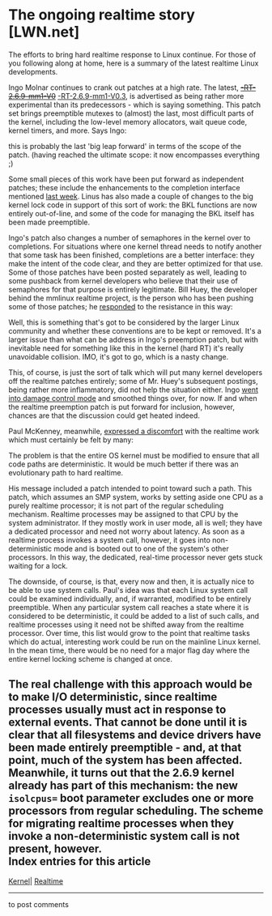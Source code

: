 # The ongoing realtime story [LWN.net]

The efforts to bring hard realtime response to Linux continue. For those of you following along at home, here is a summary of the latest realtime Linux developments. 

Ingo Molnar continues to crank out patches at a high rate. The latest, ~~[-RT-2.6.9-mm1-V0](/Articles/108008/)~~ [-RT-2.6.9-mm1-V0.3](/Articles/108449/), is advertised as being rather more experimental than its predecessors - which is saying something. This patch set brings preemptible mutexes to (almost) the last, most difficult parts of the kernel, including the low-level memory allocators, wait queue code, kernel timers, and more. Says Ingo: 

this is probably the last 'big leap forward' in terms of the scope of the patch. (having reached the ultimate scope: it now encompasses everything ;) 

Some small pieces of this work have been put forward as independent patches; these include the enhancements to the completion interface mentioned [last week](/Articles/106560/). Linus has also made a couple of changes to the big kernel lock code in support of this sort of work: the BKL functions are now entirely out-of-line, and some of the code for managing the BKL itself has been made preemptible. 

Ingo's patch also changes a number of semaphores in the kernel over to completions. For situations where one kernel thread needs to notify another that some task has been finished, completions are a better interface: they make the intent of the code clear, and they are better optimized for that use. Some of those patches have been posted separately as well, leading to some pushback from kernel developers who believe that their use of semaphores for that purpose is entirely legitimate. Bill Huey, the developer behind the mmlinux realtime project, is the person who has been pushing some of those patches; he [responded](/Articles/108221/) to the resistance in this way: 

Well, this is something that's got to be considered by the larger Linux community and whether these conventions are to be kept or removed. It's a larger issue than what can be address in Ingo's preemption patch, but with inevitable need for something like this in the kernel (hard RT) it's really unavoidable collision. IMO, it's got to go, which is a nasty change. 

This, of course, is just the sort of talk which will put many kernel developers off the realtime patches entirely; some of Mr. Huey's subsequent postings, being rather more inflammatory, did not help the situation either. Ingo [went into damage control mode](/Articles/108223/) and smoothed things over, for now. If and when the realtime preemption patch is put forward for inclusion, however, chances are that the discussion could get heated indeed. 

Paul McKenney, meanwhile, [expressed a discomfort](/Articles/107930/) with the realtime work which must certainly be felt by many: 

The problem is that the entire OS kernel must be modified to ensure that all code paths are deterministic. It would be much better if there was an evolutionary path to hard realtime. 

His message included a patch intended to point toward such a path. This patch, which assumes an SMP system, works by setting aside one CPU as a purely realtime processor; it is not part of the regular scheduling mechanism. Realtime processes may be assigned to that CPU by the system administrator. If they mostly work in user mode, all is well; they have a dedicated processor and need not worry about latency. As soon as a realtime process invokes a system call, however, it goes into non-deterministic mode and is booted out to one of the system's other processors. In this way, the dedicated, real-time processor never gets stuck waiting for a lock. 

The downside, of course, is that, every now and then, it is actually nice to be able to use system calls. Paul's idea was that each Linux system call could be examined individually, and, if warranted, modified to be entirely preemptible. When any particular system call reaches a state where it is considered to be deterministic, it could be added to a list of such calls, and realtime processes using it need not be shifted away from the realtime processor. Over time, this list would grow to the point that realtime tasks which do actual, interesting work could be run on the mainline Linux kernel. In the mean time, there would be no need for a major flag day where the entire kernel locking scheme is changed at once. 

The real challenge with this approach would be to make I/O deterministic, since realtime processes usually must act in response to external events. That cannot be done until it is clear that all filesystems and device drivers have been made entirely preemptible - and, at that point, much of the system has been affected. Meanwhile, it turns out that the 2.6.9 kernel already has part of this mechanism: the new `isolcpus=` boot parameter excludes one or more processors from regular scheduling. The scheme for migrating realtime processes when they invoke a non-deterministic system call is not present, however.  
Index entries for this article  
---  
[Kernel](/Kernel/Index)| [Realtime](/Kernel/Index#Realtime)  
  


* * *

to post comments 
